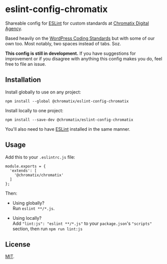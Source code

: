 # eslint-config-chromatix

Shareable config for [ESLint](https://eslint.org/) for custom standards at [Chromatix Digital Agency](https://www.chromatix.com.au).

Based heavily on the [WordPress Coding Standards](https://github.com/WordPress-Coding-Standards/eslint-config-wordpress/) but with some of our own too. Most notably, two spaces instead of tabs. Soz.

**This config is still in development.** If you have suggestions for improvement or if you disagree with anything this config makes you do, feel free to file an issue.

## Installation

Install globally to use on any project:

    npm install --global @chromatix/eslint-config-chromatix

Install locally to one project:

    npm install --save-dev @chromatix/eslint-config-chromatix

You'll also need to have [ESLint](https://eslint.org/) installed in the same manner.

## Usage

Add this to your `.eslintrc.js` file:

    module.exports = {
      'extends': [
        '@chromatix/chromatix'
      ]
    };

Then:
* Using globally?<br />
  Run `eslint **/*.js`.

* Using locally?<br />
  Add `"lint:js": "eslint **/*.js"` to your `package.json`'s `"scripts"` section, then run `npm run lint:js`

## License

[MIT](LICENSE).
